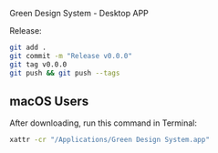Green Design System - Desktop APP

Release:

```sh
git add .
git commit -m "Release v0.0.0"
git tag v0.0.0
git push && git push --tags
```

## macOS Users

After downloading, run this command in Terminal:

```bash
xattr -cr "/Applications/Green Design System.app"
```
